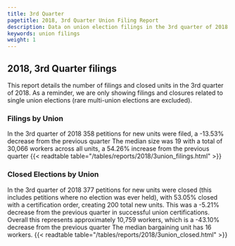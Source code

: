 ```yaml
---
title: 3rd Quarter
pagetitle: 2018, 3rd Quarter Union Filing Report
description: Data on union election filings in the 3rd quarter of 2018
keywords: union filings
weight: 1
---
```


## 2018, 3rd Quarter filings

This report details the number of filings and closed units in the 3rd quarter of 2018. As a reminder, we are only showing filings and closures related to single union elections (rare multi-union elections are excluded).

### Filings by Union
In the 3rd quarter of 2018 358 petitions for new units were filed, a -13.53% decrease from the previous quarter The median size was 19 with a total of 30,066 workers across all units, a 54.26% increase from the previous quarter
{{< readtable table="/tables/reports/2018/3union_filings.html" >}}

### Closed Elections by Union
In the 3rd quarter of 2018 377 petitions for new units were closed (this includes petitions where no election was ever held), with 53.05% closed with a certification order, creating 200 total new units. This was a -5.21% decrease from the previous quarter in successful union certifications. Overall this represents approximately 10,759 workers, which is a -43.10% decrease from the previous quarter The median bargaining unit has 16 workers.
{{< readtable table="/tables/reports/2018/3union_closed.html" >}}
